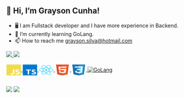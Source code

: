 ## 👋 Hi, I’m Grayson Cunha!
- 🖥️ I am Fullstack developer and I have more experience in Backend.
- 🌱 I’m currently learning GoLang.
- 📫 How to reach me grayson.silva@hotmail.com

<div>
  <a href="https://github.com/grayson-cunha">
  <img height="180em" src="https://github-readme-stats.vercel.app/api?username=grayson-cunha&show_icons=true&theme=dark&include_all_commits=true&count_private=true"/>
  <img height="180em" src="https://github-readme-stats.vercel.app/api/top-langs/?username=grayson-cunha&layout=compact&langs_count=7&theme=dark"/>
</div>

<div style="display: inline_block"><br>
  <img align="center" alt="Javascript Logo" height="30" width="40" src="https://raw.githubusercontent.com/devicons/devicon/master/icons/javascript/javascript-plain.svg">
  <img align="center" alt="Typescript Logo" height="30" width="40" src="https://raw.githubusercontent.com/devicons/devicon/master/icons/typescript/typescript-plain.svg">
  <img align="center" alt="React Logo" height="30" width="40" src="https://raw.githubusercontent.com/devicons/devicon/master/icons/react/react-original.svg">
  <img align="center" alt="Html Logo" height="30" width="40" src="https://raw.githubusercontent.com/devicons/devicon/master/icons/html5/html5-original.svg">
  <img align="center" alt="CSS Logo" height="30" width="40" src="https://raw.githubusercontent.com/devicons/devicon/master/icons/css3/css3-original.svg">
  <img align="center" alt="GoLang" height="30" width="40" src="https://cdn.jsdelivr.net/gh/devicons/devicon/icons/go/go-original.svg">
</div>
  
 ##
 
 <div>
   <a href="https://www.linkedin.com/in/graysoncunha" target="_blank"><img src="https://img.shields.io/badge/-LinkedIn-%230077B5?style=for-the-badge&logo=linkedin&logoColor=white" target="_blank"></a> 
      <a href="https://www.medium.com/@graysoncunha" target="_blank"><img src="https://img.shields.io/badge/Medium-12100E?style=for-the-badge&logo=medium&logoColor=white" target="_blank"></a> 
 <div>
  
<!-- ![Snake animation](https://github.com/grayson-cunha/grayson-cunha/blob/output/github-contribution-grid-snake.svg) -->

